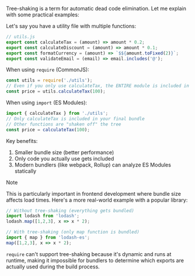Tree-shaking is a term for automatic dead code elimination. Let me explain with some practical examples:

Let's say you have a utility file with multiple functions:

```javascript
// utils.js
export const calculateTax = (amount) => amount * 0.2;
export const calculateDiscount = (amount) => amount * 0.1;
export const formatCurrency = (amount) => `$${amount.toFixed(2)}`;
export const validateEmail = (email) => email.includes('@');
```

When using `require` (CommonJS):
```javascript
const utils = require('./utils');
// Even if you only use calculateTax, the ENTIRE module is included in your bundle
const price = utils.calculateTax(100);
```

When using `import` (ES Modules):
```javascript
import { calculateTax } from './utils';
// Only calculateTax is included in your final bundle
// Other functions are "shaken off" the tree
const price = calculateTax(100);
```

Key benefits:
1. Smaller bundle size (better performance)
2. Only code you actually use gets included
3. Modern bundlers (like webpack, Rollup) can analyze ES Modules statically

> [!NOTE]
> This is particularly important in frontend development where bundle size affects load times.
>  Here's a more real-world example with a popular library:

```javascript
// Without tree-shaking (everything gets bundled)
import lodash from 'lodash';
lodash.map([1,2,3], x => x * 2);

// With tree-shaking (only map function is bundled)
import { map } from 'lodash-es';
map([1,2,3], x => x * 2);
```

`require` can't support tree-shaking because it's dynamic and runs at runtime, making it impossible for bundlers to determine which exports are actually used during the build process.